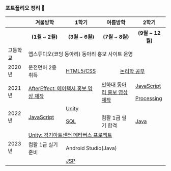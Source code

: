 ### 포트폴리오 정리 👋

<table>
  <tr>
    <th></th>
    <th>겨울방학</th>
    <th>1학기</th>
    <th>여름방학</th></th>
    <th>2학기</th>
  </tr>
  <tr>
    <th></th>
    <th>(1월 ~ 2월)</th>
    <th>(3월 ~ 6월)</th>
    <th>(7월 ~ 8월)</th></th>
    <th>(9월 ~ 12월)</th>
  </tr>

  <tr>
    <td>고등학교</td>
    <td colspan="4">앱스튜디오(코딩 동아리) 동아리 홍보 사이트 운영</td>
  </tr>
  <tr>
    <td>2020년</td>
    <td>운전면허 2종 취득</td>
    <td><a href = "https://github.com/jsnail1209/front_end" target="_blank">HTML5/CSS</a></td>
    <td colspan="2" align="center"><a href = "https://github.com/jsnail1209/logic" target="_blank">논리학 공부</a></td>
  </tr>
  <tr>
    <td rowspan="2">2021년</td>
    <td rowspan="2" colspan="2"><a href = "https://www.youtube.com/watch?v=nqQOLxQCYNM" target="_blank">AfterEffect: 에어택시 홍보 영상 제작</a></td>
    <td rowspan="2"><a href = "https://www.youtube.com/watch?v=Oi94XjuaO_E" target="_blank">인하대 동아리 홍보 영상 제작</a></td>
    <td><a href = "https://github.com/jsnail1209/bestoutput" target="_blank">JavaScript</a</td>
  </tr>
  <tr>
    <td><a href = "https://github.com/jsnail1209/processing" target="_blank">Processing</a></td>
  </tr>
  
  <tr>
    <td rowspan="3">2022년</td>
    <td rowspan="3"><a href = "https://github.com/jsnail1209/javaScriptTheory" target="_blank">JavaScript</a></td>
    <td><a href = "https://github.com/jsnail1209/shootingCraft" target="_blank">Unity</a></td>
  </tr>
  <tr>
  </tr>
  <tr>
    <td><a href = "https://github.com/jsnail1209/sqlpet" target="_blank">SQL</a></td>
    <td>컴활 1급 필기 합격</td>
    <td><a href = "https://github.com/jsnail1209/javashop" target="_blank">Java</a></td>
  </tr>

  <tr>
    <td rowspan="3">2023년</td>
    <td colspan="4"><a href = "https://github.com/jsnail1209/wunderkammer" target="_blank">Unity: 경기아트센터 메타버스 프로젝트</a></td>
  </tr>
  <tr>
    <td>컴활 1급 실기 준비</td>
    <td colspan="3">Android Studio(Java)</td>
  </tr>
  <tr>
    <td></td>
    <td><a href = "https://github.com/jsnail1209/back_end" target="_blank">JSP</a></td>
    <td></td>
    <td></td>
  </tr>
</table>



